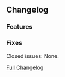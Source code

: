 ## Changelog

### Features

### Fixes

Closed issues: None.

[Full Changelog](https://github.com/JamCoreModding/Honk/compare/...)
